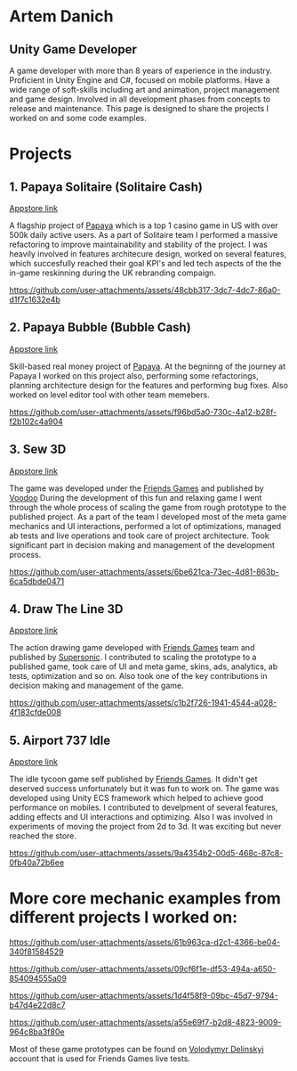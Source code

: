 # Artem Danich
## Unity Game Developer
A game developer with more than 8 years of experience in the industry. Proficient in Unity Engine and C#, focused on mobile platforms. Have a wide range of soft-skills including art and animation, project management and game design. Involved in all development phases from concepts to release and maintenance. This page is designed to share the projects I worked on and some code examples.
<br>
# Projects
## 1. Papaya Solitaire (Solitaire Cash)
[Appstore link](https://apps.apple.com/il/app/papaya-solitaire/id1446254576)

A flagship project of [Papaya](https://papaya.com) which is a top 1 casino game in US with over 500k daily active users.
As a part of Solitaire team I performed a massive refactoring to improve maintainability and stability of the project. 
I was heavily involved in features architecure design, worked on several features, which succesfully reached their goal KPI's and led tech aspects of the the in-game reskinning during the UK rebranding compaign.

https://github.com/user-attachments/assets/48cbb317-3dc7-4dc7-86a0-d1f7c1632e4b

## 2. Papaya Bubble (Bubble Cash)
[Appstore link](https://apps.apple.com/il/app/papaya-bubble/id1475514684)

Skill-based real money project of [Papaya](https://papaya.com). At the begninng of the journey at Papaya I worked on this project also, performing some refactorings, planning architecture design for the features and performing bug fixes. Also worked on level editor tool with other team memebers.

https://github.com/user-attachments/assets/f96bd5a0-730c-4a12-b28f-f2b102c4a904

## 3. Sew 3D
[Appstore link](https://apps.apple.com/us/app/sew-3d/id1614461317)

The game was developed under the [Friends Games](https://www.linkedin.com/company/friends-games-incubator/) and published by [Voodoo](https://voodoo.io)
During the development of this fun and relaxing game I went through the whole process of scaling the game from rough prototype to the published project. 
As a part of the team I developed most of the meta game mechanics and UI interactions, performed a lot of optimizations, managed ab tests and live operations and took care of project architecture. 
Took significant part in decision making and management of the development process.

https://github.com/user-attachments/assets/6be621ca-73ec-4d81-863b-6ca5dbde0471

## 4. Draw The Line 3D
[Appstore link](https://apps.apple.com/us/app/draw-the-line-3d/id1541146937)

The action drawing game developed with [Friends Games](https://www.linkedin.com/company/friends-games-incubator/) team and published by [Supersonic](https://supersonic.com).
I contributed to scaling the prototype to a published game, took care of UI and meta game, skins, ads, analytics, ab tests, optimization and so on.
Also took one of the key contributions in decision making and management of the game.

https://github.com/user-attachments/assets/c1b2f726-1941-4544-a028-4f183cfde008

## 5. Airport 737 Idle
[Appstore link](https://apps.apple.com/us/app/airport-737-idle/id1479743552)

The idle tycoon game self published by [Friends Games](https://www.linkedin.com/company/friends-games-incubator/). It didn't get deserved success unfortunately but it was fun to work on.
The game was developed using Unity ECS framework which helped to achieve good performance on mobiles. I contributed to develpment of several features, adding effects and UI interactions and optimizing. Also I was involved in experiments of moving the project from 2d to 3d. It was exciting but never reached the store.

https://github.com/user-attachments/assets/9a4354b2-00d5-468c-87c8-0fb40a72b6ee

# More core mechanic examples from different projects I worked on:

https://github.com/user-attachments/assets/61b963ca-d2c1-4366-be04-340f81584529

https://github.com/user-attachments/assets/09cf6f1e-df53-494a-a650-854094555a09

https://github.com/user-attachments/assets/1d4f58f9-09bc-45d7-9794-b47d4e22d8c7

https://github.com/user-attachments/assets/a55e69f7-b2d8-4823-9009-964c8ba3f80e

Most of these game prototypes can be found on [Volodymyr Delinskyi](https://apps.apple.com/us/developer/volodymyr-delinskyi/id1472993251) account that is used for Friends Games live tests.



